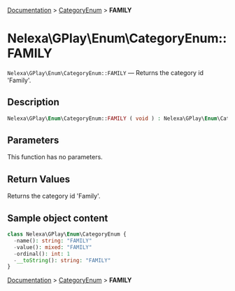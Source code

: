 [Documentation](../../README.md) > [CategoryEnum](README.md) > **FAMILY**

# Nelexa\GPlay\Enum\CategoryEnum::FAMILY
`Nelexa\GPlay\Enum\CategoryEnum::FAMILY` — Returns the category id 'Family'.

## Description
```php
Nelexa\GPlay\Enum\CategoryEnum::FAMILY ( void ) : Nelexa\GPlay\Enum\CategoryEnum
```

## Parameters
This function has no parameters.

## Return Values
Returns the category id 'Family'.

## Sample object content
```php
class Nelexa\GPlay\Enum\CategoryEnum {
  -name(): string: "FAMILY"
  -value(): mixed: "FAMILY"
  -ordinal(): int: 1
  -__toString(): string: "FAMILY"
}
```

[Documentation](../../README.md) > [CategoryEnum](README.md) > **FAMILY**
